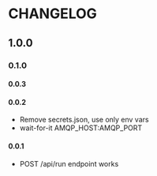 # CHANGELOG

## 1.0.0

### 0.1.0

#### 0.0.3

#### 0.0.2
 - Remove secrets.json, use only env vars
 - wait-for-it AMQP_HOST:AMQP_PORT

#### 0.0.1
 - POST /api/run endpoint works 